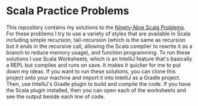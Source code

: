 # Scala Practice Problems

This repository contains my solutions to the [Ninety-Nine Scala Problems](http://aperiodic.net/phil/scala/s-99/). For
these problems I try to use a variety of styles that are available in Scala including simple recursion, tail-recursion
(which is the same as recursion but it ends in the recursive call, allowing the Scala compiler to rewrite it as a branch
to reduce memory usage), and function programming. To run these solutions I use Scala Worksheets, which is an IntelliJ
feature that's basically a REPL but compiles and runs on save. It makes it quicker for me to put down my ideas. If you
want to run these solutions, you can clone this project onto your machine and import it into IntelliJ as a Gradle
project. Then, use IntelliJ's Gradle plugin to build and compile the code. If you have the Scala plugin installed, then
you can open each of the worksheets and see the output beside each line of code.
